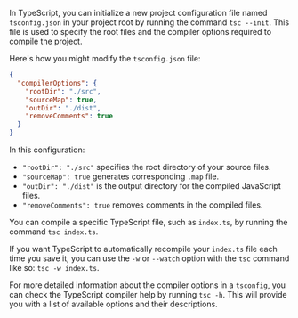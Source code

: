 In TypeScript, you can initialize a new project configuration file named `tsconfig.json` in your project root by running the command `tsc --init`. This file is used to specify the root files and the compiler options required to compile the project.

Here's how you might modify the `tsconfig.json` file:

```json
{
  "compilerOptions": {
    "rootDir": "./src",
    "sourceMap": true,
    "outDir": "./dist",
    "removeComments": true
  }
}
```

In this configuration:
- `"rootDir": "./src"` specifies the root directory of your source files.
- `"sourceMap": true` generates corresponding `.map` file.
- `"outDir": "./dist"` is the output directory for the compiled JavaScript files.
- `"removeComments": true` removes comments in the compiled files.

You can compile a specific TypeScript file, such as `index.ts`, by running the command `tsc index.ts`. 

If you want TypeScript to automatically recompile your `index.ts` file each time you save it, you can use the `-w` or `--watch` option with the `tsc` command like so: `tsc -w index.ts`.

For more detailed information about the compiler options in a `tsconfig`, you can check the TypeScript compiler help by running `tsc -h`. This will provide you with a list of available options and their descriptions.

